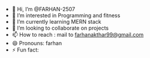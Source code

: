 - 👋 Hi, I’m @FARHAN-2507
- 👀 I’m interested in Programming and fitness 
- 🌱 I’m currently learning MERN stack
- 💞️ I’m looking to collaborate on projects
- 📫 How to reach : mail to farhanakthar99@gmail.com
- 😄 Pronouns: farhan  
- ⚡ Fun fact: 

<!---
FARHAN-2507/FARHAN-2507 is a ✨ special ✨ repository because its `README.md` (this file) appears on your GitHub profile.
You can click the Preview link to take a look at your changes.
--->
